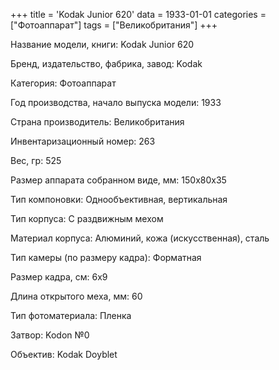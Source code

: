 +++
title = 'Kodak Junior 620'
data = 1933-01-01
categories = ["Фотоаппарат"]
tags = ["Великобритания"]
+++

Название модели, книги: Kodak Junior 620

Бренд, издательство, фабрика, завод: Kodak

Категория: Фотоаппарат

Год производства, начало выпуска модели: 1933

Страна производитель: Великобритания

Инвентаризационный номер: 263

Вес, гр: 525

Размер аппарата  собранном виде, мм: 150х80х35

Тип компоновки: Однообъективная, вертикальная

Тип корпуса: С раздвижным мехом

Материал корпуса: Алюминий, кожа (искусственная), сталь

Тип камеры (по размеру кадра): Форматная

Размер кадра, см: 6х9

Длина открытого меха, мм: 60

Тип фотоматериала: Пленка

Затвор: Kodon №0

Объектив: Kodak Doyblet

